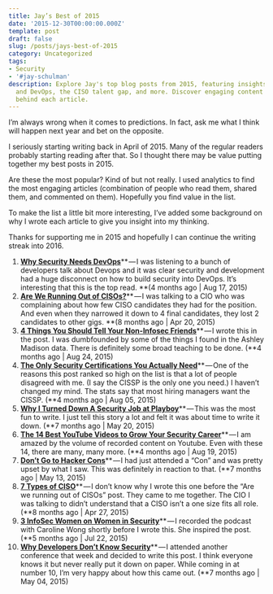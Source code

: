 ```yaml
---
title: Jay’s Best of 2015
date: '2015-12-30T00:00:00.000Z'
template: post
draft: false
slug: /posts/jays-best-of-2015
category: Uncategorized
tags:
- Security
- '#jay-schulman'
description: Explore Jay's top blog posts from 2015, featuring insights on security
  and DevOps, the CISO talent gap, and more. Discover engaging content and the stories
  behind each article.
---
```

I’m always wrong when it comes to predictions. In fact, ask me what I think will happen next year and bet on the opposite.

I seriously starting writing back in April of 2015. Many of the regular readers probably starting reading after that. So I thought there may be value putting together my best posts in 2015.

Are these the most popular? Kind of but not really. I used analytics to find the most engaging articles (combination of people who read them, shared them, and commented on them). Hopefully you find value in the list.

To make the list a little bit more interesting, I’ve added some background on why I wrote each article to give you insight into my thinking.

Thanks for supporting me in 2015 and hopefully I can continue the writing streak into 2016.

1. [**Why Security Needs DevOps**](https://www.jayschulman.com/why-security-needs-devops/)** — I was listening to a bunch of developers talk about Devops and it was clear security and development had a huge disconnect on how to build security into DevOps. It’s interesting that this is the top read. **(4 months ago | Aug 17, 2015)
2. [**Are We Running Out of CISOs?**](https://www.jayschulman.com/are-we-running-out-of-cisos/)** — I was talking to a CIO who was complaining about how few CISO candidates they had for the position. And even when they narrowed it down to 4 final candidates, they lost 2 candidates to other gigs. **(8 months ago | Apr 20, 2015)
3. [**4 Things You Should Tell Your Non-Infosec Friends**](https://www.jayschulman.com/4-things-you-should-tell-your-non-infosec-friends/)** — I wrote this in the post. I was dumbfounded by some of the things I found in the Ashley Madison data. There is definitely some broad teaching to be done. (**4 months ago | Aug 24, 2015)
4. [**The Only Security Certifications You Actually Need**](https://www.jayschulman.com/the-only-security-certifications-you-actually-need/)** — One of the reasons this post ranked so high on the list is that a lot of people disagreed with me. (I say the CISSP is the only one you need.) I haven’t changed my mind. The stats say that most hiring managers want the CISSP. (**4 months ago | Aug 05, 2015)
5. [**Why I Turned Down A Security Job at Playboy**](https://www.jayschulman.com/why-i-turned-down-a-security-job-at-playboy/)** — This was the most fun to write. I just tell this story a lot and felt it was about time to write it down. (**7 months ago | May 20, 2015)
6. [**The 14 Best YouTube Videos to Grow Your Security Career**](https://www.jayschulman.com/the-14-best-youtube-videos-to-grow-your-security-career/)** — I am amazed by the volume of recorded content on Youtube. Even with these 14, there are many, many more. (**4 months ago | Aug 19, 2015)
7. [**Don’t Go to Hacker Cons**](https://www.jayschulman.com/dont-go-to-hacker-cons/)** — I had just attended a “Con” and was pretty upset by what I saw. This was definitely in reaction to that. (**7 months ago | May 13, 2015)
8. [**7 Types of CISO**](https://www.jayschulman.com/7-types-of-ciso/)** — I don’t know why I wrote this one before the “Are we running out of CISOs” post. They came to me together. The CIO I was talking to didn’t understand that a CISO isn’t a one size fits all role. (**8 months ago | Apr 27, 2015)
9. [**3 InfoSec Women on Women in Security**](https://www.jayschulman.com/3-infosec-women-on-women-in-security/)** — I recorded the podcast with Caroline Wong shortly before I wrote this. She inspired the post. (**5 months ago | Jul 22, 2015)
10. [**Why Developers Don’t Know Security**](https://www.jayschulman.com/why-developers-dont-know-security/)** — I attended another conference that week and decided to write this post. I think everyone knows it but never really put it down on paper. While coming in at number 10, I’m very happy about how this came out. (**7 months ago | May 04, 2015)